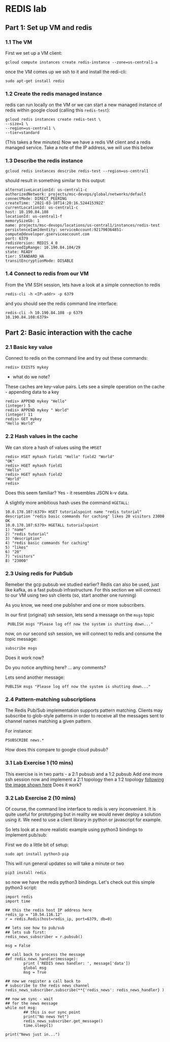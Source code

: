# REDIS lab

## Part 1: Set up VM and redis

### 1.1 The VM
First we set up a VM client:

```
gcloud compute instances create redis-instance --zone=us-central1-a
```

once the VM comes up we ssh to it and install the redi-cli:

```
sudo apt-get install redis
```

### 1.2 Create the redis managed instance

redis can run locally on the VM or we can start a new managed instance of redis within google cloud (calling this ``redis-test``):

```
gcloud redis instances create redis-test \
--size=1 \
--region=us-central1 \
--tier=standard
```

(This takes a few minutes)
Now we have a redis VM client and a redis managed service. Take a note of the IP address, we will use this below

### 1.3 Describe the redis instance

```
gcloud redis instances describe redis-test --region=us-central1
```

should result in something similar to this output:

```
alternativeLocationId: us-central1-c
authorizedNetwork: projects/msc-devops/global/networks/default
connectMode: DIRECT_PEERING
createTime: '2021-03-10T14:20:16.524415392Z'
currentLocationId: us-central1-c
host: 10.190.84.108
locationId: us-central1-f
memorySizeGb: 1
name: projects/msc-devops/locations/us-central1/instances/redis-test
persistenceIamIdentity: serviceAccount:921790364851-compute@developer.gserviceaccount.com
port: 6379
redisVersion: REDIS_4_0
reservedIpRange: 10.190.84.104/29
state: READY
tier: STANDARD_HA
transitEncryptionMode: DISABLE
```

### 1.4 Connect to redis from our VM

From the VM SSH session, lets have a look at a simple connection to redis

```
redis-cli -h <IP-addr> -p 6379
```

and you should see the redis command line interface:

```
redis-cli -h 10.190.84.108 -p 6379
10.190.84.108:6379>
```

## Part 2: Basic interaction with the cache

### 2.1 Basic key value 

Connect to redis on the command line and try out these commands:

```
redis> EXISTS mykey
```
- what do we note?

These caches are key-value pairs. Lets see a simple operation on the cache - appending data to a key

```
redis> APPEND mykey "Hello"
(integer) 5
redis> APPEND mykey " World"
(integer) 11
redis> GET mykey
"Hello World"
```

### 2.2 Hash values in the cache

We can store a hash of values using the ``HMSET`` 

```
redis> HSET myhash field1 "Hello" field2 "World"
"OK"
redis> HGET myhash field1
"Hello"
redis> HGET myhash field2
"World"
redis> 
```
Does this seem familiar? Yes - it resembles JSON k-v data.

A slightly more ambitious hash uses the command ``HGETALL``:

```
10.0.178.107:6379> HSET tutorialspoint name "redis tutorial"  description "redis basic commands for caching" likes 20 visitors 23000
OK
10.0.178.107:6379> HGETALL tutorialspoint
1) "name"
2) "redis tutorial"
3) "description"
4) "redis basic commands for caching"
5) "likes"
6) "20"
7) "visitors"
8) "23000"
```

### 2.3 Using redis for PubSub

Remeber the gcp pubsub we studied earlier? Redis can also be used, just like kafka, as a fast pubsub infrastructure. For this section we will connect to our VM using two ssh clients (so, start another one running)

As you know, we need one publisher and one or more subscribers.

In our first (original) ssh session, lets send a message on the ``msgs`` topic

```
 PUBLISH msgs "Please log off now the system is shutting down..."
 ```
 
 now, on our second ssh session, we will connect to redis and consume the topic message:
 
 ```
 subscribe msgs
 ```
 
 Does it work now?
 
 Do you notice anything here? ... any comments?
 
 Lets send another message:
 
   ```
 PUBLISH msgs "Please log off now the system is shutting down..."
 ```
 
### 2.4 Pattern-matching subscriptions
 
The Redis Pub/Sub implementation supports pattern matching. Clients may subscribe to glob-style patterns in order to receive all the messages sent to channel names matching a given pattern.

For instance:

```
PSUBSCRIBE news.*
```

How does this compare to google cloud pubsub?

### 3.1 Lab Exercise 1 (10 mins)

This exercise is in two parts - a 2:1 pubsub and a 1:2 pubsub
Add one more ssh session now and implement a 2:1 topology then a 1:2 topology [following the image shown here](https://cloud.google.com/pubsub/images/many-to-many.svg) 
Does it work?

### 3.2 Lab Exercise 2 (10 mins)

Of course, the command line interface to redis is very inconvenient. It is quite useful for prototyping but in reality we would never deploy a solution using it. We need to use a client library in python or javascript for example.

So lets look at a more realistic example using python3 bindings to implement pub/sub:

First we do a little bit of setup:

```
sudo apt install python3-pip
```

This will run general updates so will take a minute or two

```
pip3 install redis
```

so now we have the redis python3 bindings. Let's check out this simple python3 script:

```
import redis
import time

## this the redis host IP address here
redis_ip = "10.54.116.12"
r = redis.Redis(host=redis_ip, port=6379, db=0)

## lets see how to pub/sub
## lets sub first:
redis_news_subscriber = r.pubsub()

msg = False

## call back to process the message
def redis_news_handler(message):
        print ('REDIS news handler: ', message['data'])
        global msg
        msg = True

## now we register a call back to 
# subscribe to the redis news channel
redis_news_subscriber.subscribe(**{'redis_news': redis_news_handler} )

## now we sync - wait
## for the news message
while not msg:
        ## this is our sync point
        print("No news Yet")
        redis_news_subscriber.get_message()
        time.sleep(1)

print("News just in...")
```












